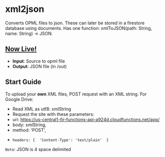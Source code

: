 # xml2json

Converts OPML files to json. These can later be stored in a firestore database using documents. Has one function: xmlToJSON(path: String, name: String) -> JSON.

## [**Now Live!**](https://fir-functions-api-a924d.uc.r.appspot.com/)

* **Input**: Source to opml file
* **Output**: JSON file (in /out)

## Start Guide
To upload your **own** XML files, POST request with an XML string. For Google Drive:
* Read XML as utf8: xmlString
* Request the site with these parameters:
*   uri: https://us-central1-fir-functions-api-a924d.cloudfunctions.net/app/
*   body: xmlString,
*   method: 'POST',
*     headers: {  'Content-Type': 'text/plain'  }

```Note```: JSON is 4 space delimited
